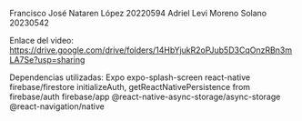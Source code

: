 Francisco José Nataren López    20220594
Adriel Levi Moreno Solano       20230542

Enlace del video: https://drive.google.com/drive/folders/14HbYjukR2oPJub5D3CqOnzRBn3mLA7Se?usp=sharing

Dependencias utilizadas:
Expo
expo-splash-screen
react-native
firebase/firestore
initializeAuth, getReactNativePersistence from firebase/auth
firebase/app
@react-native-async-storage/async-storage
@react-navigation/native
